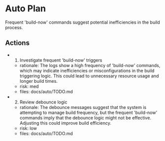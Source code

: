 # Auto Plan

Frequent 'build-now' commands suggest potential inefficiencies in the build process.

## Actions
- 1. Investigate frequent 'build-now' triggers
  - rationale: The logs show a high frequency of 'build-now' commands, which may indicate inefficiencies or misconfigurations in the build triggering logic. This could lead to unnecessary resource usage and longer build times.
  - risk: med
  - files: docs/auto/TODO.md
- 2. Review debounce logic
  - rationale: The debounce messages suggest that the system is attempting to manage build frequency, but the frequent 'build-now' commands imply that the debounce logic might not be effective. Adjusting this could improve build efficiency.
  - risk: low
  - files: docs/auto/TODO.md